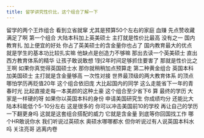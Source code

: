 ```yaml
---
title: 留学讲究性价比，这个组合了解一下 
---
```

留学的两个王炸组合
看到立省就窜
尤其是预算50个左右的家庭
血赚
先点赞收藏
满足了啊
第一个组合
大陆本科加上英美硕士
主打就是性价比最高
没有之一
国内教育扎
加上便宜的好处
你占了英美硕士的含金量你也占了
国内教育最大的优点
就是学生的基本功比较扎实嘛
他缺点是创造力不够嘛
那出去读一个英美硕士
直出西方教育体系的精华
让孩子敢说敢想
1到2年时间足够抓住要害了
那就是性价比之王啊
如果你真觉得英国硕士水
那你就稍稍加点预算走
第二种黄金组合
英国本科加美国硕士
主打就是含金量够高
一次性对接
世界最顶级的两大教育体系
的顶点哪怕学历再贬值20年
这个组合依旧庞
大比起国内的同学
这么走能省下一年的青春时光
比起直接走每一本美颜的这种土豪
这个组合至少省下6 算
最终的学历
大家是一样硬的呀
如果你以英国本科的身份
申请美国研究生
你成绩均分
还能比大陆本科能低个5-10分左右
这是很多的
你可以冲击美国前10的学校
再让自己的学历一下翻更身吗
这就是这套组合搭配的威力
它就是含金量
到底等你回国找工作
哪个HR敢说你水
我们听说过英硕水
奥硕水哪哪都水
但你听说过有人说英国本科水吗
关注亮哥
逃离内卷
